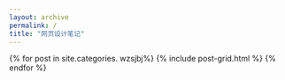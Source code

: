 ```yaml
---
layout: archive
permalink: /
title: "网页设计笔记"
---
```


<div class="tiles">
{% for post in site.categories. wzsjbj%}
	{% include post-grid.html %}
{% endfor %}
</div><!-- /.tiles -->
